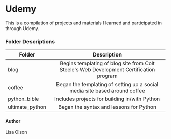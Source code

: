 # Udemy
This is a compilation of projects and materials I learned and participated in through Udemy.

### Folder Descriptions
| Folder | Description |
| ------------- |:-------------:|
| blog | Begins templating of blog site from Colt Steele's Web Development Certification program |
| coffee | Began the templating of setting up a social media site based around coffee |
| python_bible | Includes projects for building in/with Python |
| ultimate_python | Began the syntax and lessons for Python |

#### Author
Lisa Olson

